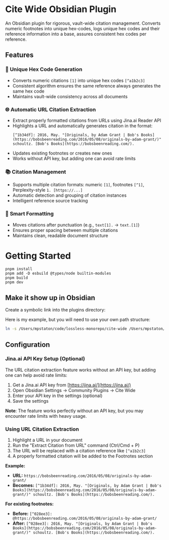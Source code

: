 # Cite Wide Obsidian Plugin

An Obsidian plugin for rigorous, vault-wide citation management. Converts numeric footnotes into unique hex-codes, logs unique hex codes and their reference information into a base, assures consistent hex codes per reference.

## Features

### 🔢 **Unique Hex Code Generation**
- Converts numeric citations `[1]` into unique hex codes `[^a1b2c3]`
- Consistent algorithm ensures the same reference always generates the same hex code
- Maintains vault-wide consistency across all documents

### 🌐 **Automatic URL Citation Extraction**
- Extract properly formatted citations from URLs using Jina.ai Reader API
- Highlights a URL and automatically generates citation in the format:
  ```
  [^1b34df]: 2016, May. "[Originals, by Adam Grant | Bob's Books](https://bobsbeenreading.com/2016/05/08/originals-by-adam-grant/)" schoultz. [Bob's Books](https://bobsbeenreading.com/).
  ```
- Updates existing footnotes or creates new ones
- Works without API key, but adding one can avoid rate limits

### 📚 **Citation Management**
- Supports multiple citation formats: numeric `[1]`, footnotes `[^1]`, Perplexity-style `1. [https://...]`
- Automatic detection and grouping of citation instances
- Intelligent reference source tracking

### 🎨 **Smart Formatting**
- Moves citations after punctuation (e.g., `text[1].` → `text.[1]`)
- Ensures proper spacing between multiple citations
- Maintains clean, readable document structure

# Getting Started

```
pnpm install
pnpm add -D esbuild @types/node builtin-modules
pnpm build
pnpm dev
```

## Make it show up in Obsidian

Create a symbolic link into the plugins directory:

Here is my example, but you will need to use your own path structure:
```bash
ln -s /Users/mpstaton/code/lossless-monorepo/cite-wide /Users/mpstaton/content-md/lossless/.obsidian/plugins/cite-wide
```

## Configuration

### Jina.ai API Key Setup (Optional)

The URL citation extraction feature works without an API key, but adding one can help avoid rate limits:

1. Get a Jina.ai API key from [https://jina.ai/](https://jina.ai/)
2. Open Obsidian Settings → Community Plugins → Cite Wide
3. Enter your API key in the settings (optional)
4. Save the settings

**Note**: The feature works perfectly without an API key, but you may encounter rate limits with heavy usage.

### Using URL Citation Extraction

1. Highlight a URL in your document
2. Run the "Extract Citation from URL" command (Ctrl/Cmd + P)
3. The URL will be replaced with a citation reference like `[^a1b2c3]`
4. A properly formatted citation will be added to the Footnotes section

**Example:**
- **URL:** `https://bobsbeenreading.com/2016/05/08/originals-by-adam-grant/`
- **Becomes:** `[^1b34df]: 2016, May. "[Originals, by Adam Grant | Bob's Books](https://bobsbeenreading.com/2016/05/08/originals-by-adam-grant/)" schoultz. [Bob's Books](https://bobsbeenreading.com/).`

**For existing footnotes:**
- **Before:** `[^028ee3]: @https://bobsbeenreading.com/2016/05/08/originals-by-adam-grant/`
- **After:** `[^028ee3]: 2016, May. "[Originals, by Adam Grant | Bob's Books](https://bobsbeenreading.com/2016/05/08/originals-by-adam-grant/)" schoultz. [Bob's Books](https://bobsbeenreading.com/).`


